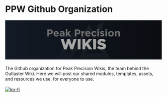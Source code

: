 # PPW Github Organization
![org logo](https://github.com/PeakPrecisionWikis/.github/blob/main/ppw_Wordmark2.png)
<br><br>
The Github organization for Peak Precision Wikis, the team behind the Outlaster Wiki. Here we will post our shared modules, templates, assets, and resources we use, for everyone to use.<br><br>
[![ko-fi](https://ko-fi.com/img/githubbutton_sm.svg)](https://ko-fi.com/Q5Q41ENM57)
